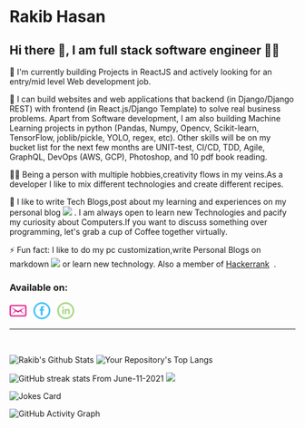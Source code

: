 
# Rakib Hasan

## Hi there 👋, I am full stack software engineer 👩‍💻


🔭 I'm currently building Projects in ReactJS and actively looking for an entry/mid level Web development job.

🌱 I can build websites and web applications that backend (in Django/Django REST) with frontend (in React.js/Django Template) to solve real business problems. Apart from Software development, I am also building Machine Learning projects in python (Pandas, Numpy, Opencv, Scikit-learn, TensorFlow, joblib/pickle, YOLO, regex, etc). Other skills will be on my bucket list for the next few months are UNIT-test, CI/CD, TDD, Agile,  GraphQL, DevOps (AWS, GCP), Photoshop, and 10 pdf book reading.

👩‍🍳 Being a person with multiple hobbies,creativity flows in my veins.As a developer I like to mix different technologies and create different recipes.

👯 I like to write Tech Blogs,post about my learning and experiences on my personal blog <a href="https://py-bangla-docs.tech/"><img height="26" src="https://py-bangla-docs.tech/images/company_logo.svg?raw=true"></a> . I am always open to learn new Technologies and pacify my curiosity about Computers.If you want to discuss something over programming, let's grab a cup of Coffee together virtually.

⚡ Fun fact: I like to do my pc customization,write Personal Blogs on markdown <a href="https://py-bangla-docs.tech/"><img height="16" src="https://py-bangla-docs.tech/images/company_logo.svg?raw=true"></a> or learn new technology. Also a member of <a href="https://www.hackerrank.com/monad_wizard_r">Hackerrank</a>&nbsp;&nbsp;.

### Available on:


<a href="mailto:monad.wizard.r@gmail.com"><img height="30" src="https://github.com/MonadWizard/MonadWizard/blob/main/icons/message-outline-32.png?raw=true"></a>&nbsp;&nbsp;
<a href="https://www.facebook.com/ccaarreelleess"><img height="30" src="https://github.com/MonadWizard/MonadWizard/blob/main/icons/facebook-5-32.png?raw=true"></a>&nbsp;&nbsp;
<a href="https://www.linkedin.com/in/rakib-hasan-90518b140/"><img height="30" src="https://github.com/MonadWizard/MonadWizard/blob/main/icons/linkedin-5-32.png?raw=true"></a>&nbsp;&nbsp;
<br />

---
<br />

<!-- 
[![Rakib's wakatime stats](https://github-readme-stats.vercel.app/api/wakatime?username=MonadWizard&layout=compact&theme=blue-green)](https://github.com/anuraghazra/github-readme-stats)
 -->

![Rakib's Github Stats](https://github-readme-stats.vercel.app/api?username=MonadWizard&count_private=true&theme=blue-green&show_icons=true) ![Your Repository's Top Langs](https://github-readme-stats.vercel.app/api/top-langs/?username=MonadWizard&layout=compact&theme=blue-green)


<!-- [![Top Langs](https://github-readme-stats.vercel.app/api/top-langs/?username=MonadWizard)](https://github.com/anuraghazra/github-readme-stats) -->
<!-- ![Your Repository's Top Langs](https://github-readme-stats.vercel.app/api/top-langs/?username=MonadWizard&theme=blue-green) -->



![GitHub streak stats](https://github-readme-streak-stats.herokuapp.com/?user=MonadWizard)   From June-11-2021  ![](https://komarev.com/ghpvc/?username=MonadWizard&color=green)

<!-- ![Rakib's GitHub stats](https://github-readme-stats.vercel.app/api?username=MonadWizard&theme=vue-dark&show_icons=true) -->

![Jokes Card](https://readme-jokes.vercel.app/api)


![GitHub Activity Graph](https://activity-graph.herokuapp.com/graph?username=MonadWizard)



